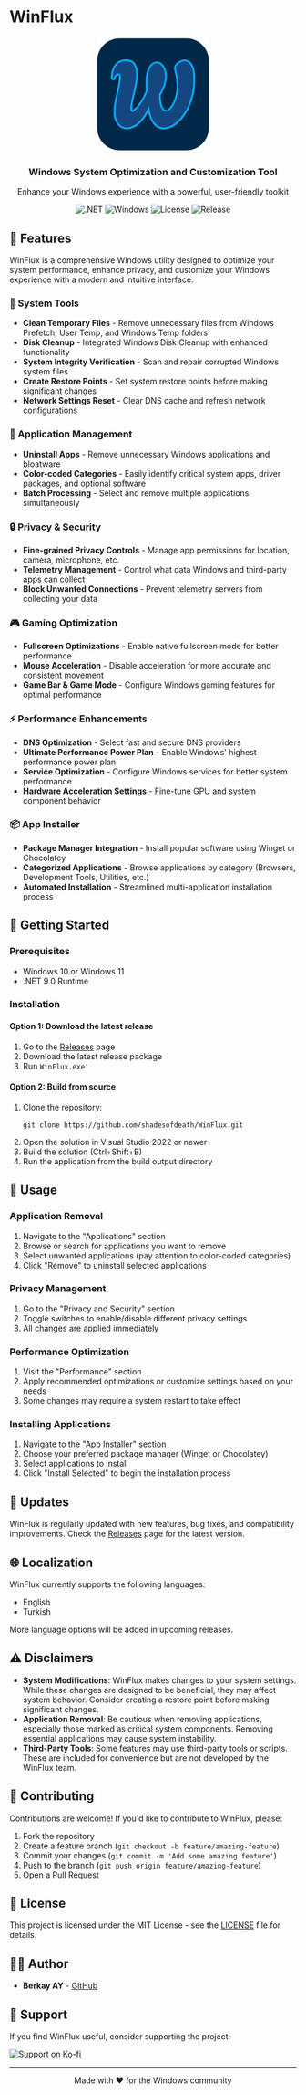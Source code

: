 # WinFlux

<div align="center">
  <img src="Assets/icon.png" alt="WinFlux Logo" width="200"/>
  <br>
  <h3>Windows System Optimization and Customization Tool</h3>
  <p>Enhance your Windows experience with a powerful, user-friendly toolkit</p>
  
  ![.NET](https://img.shields.io/badge/.NET-9.0-512BD4)
  ![Windows](https://img.shields.io/badge/Windows-10/11-0078D6)
  ![License](https://img.shields.io/github/license/shadesofdeath/WinFlux)
  ![Release](https://img.shields.io/github/v/release/shadesofdeath/WinFlux)
</div>

## 🌟 Features

WinFlux is a comprehensive Windows utility designed to optimize your system performance, enhance privacy, and customize your Windows experience with a modern and intuitive interface.

### 🧰 System Tools
- **Clean Temporary Files** - Remove unnecessary files from Windows Prefetch, User Temp, and Windows Temp folders
- **Disk Cleanup** - Integrated Windows Disk Cleanup with enhanced functionality
- **System Integrity Verification** - Scan and repair corrupted Windows system files
- **Create Restore Points** - Set system restore points before making significant changes
- **Network Settings Reset** - Clear DNS cache and refresh network configurations

### 🧹 Application Management
- **Uninstall Apps** - Remove unnecessary Windows applications and bloatware
- **Color-coded Categories** - Easily identify critical system apps, driver packages, and optional software
- **Batch Processing** - Select and remove multiple applications simultaneously

### 🔒 Privacy & Security
- **Fine-grained Privacy Controls** - Manage app permissions for location, camera, microphone, etc.
- **Telemetry Management** - Control what data Windows and third-party apps can collect
- **Block Unwanted Connections** - Prevent telemetry servers from collecting your data

### 🎮 Gaming Optimization
- **Fullscreen Optimizations** - Enable native fullscreen mode for better performance
- **Mouse Acceleration** - Disable acceleration for more accurate and consistent movement
- **Game Bar & Game Mode** - Configure Windows gaming features for optimal performance

### ⚡ Performance Enhancements
- **DNS Optimization** - Select fast and secure DNS providers
- **Ultimate Performance Power Plan** - Enable Windows' highest performance power plan
- **Service Optimization** - Configure Windows services for better system performance
- **Hardware Acceleration Settings** - Fine-tune GPU and system component behavior

### 📦 App Installer
- **Package Manager Integration** - Install popular software using Winget or Chocolatey
- **Categorized Applications** - Browse applications by category (Browsers, Development Tools, Utilities, etc.)
- **Automated Installation** - Streamlined multi-application installation process

## 🚀 Getting Started

### Prerequisites
- Windows 10 or Windows 11
- .NET 9.0 Runtime

### Installation

#### Option 1: Download the latest release
1. Go to the [Releases](https://github.com/shadesofdeath/WinFlux/releases) page
2. Download the latest release package
3. Run `WinFlux.exe`

#### Option 2: Build from source
1. Clone the repository:
   ```
   git clone https://github.com/shadesofdeath/WinFlux.git
   ```
2. Open the solution in Visual Studio 2022 or newer
3. Build the solution (Ctrl+Shift+B)
4. Run the application from the build output directory

## 🔧 Usage

### Application Removal
1. Navigate to the "Applications" section
2. Browse or search for applications you want to remove
3. Select unwanted applications (pay attention to color-coded categories)
4. Click "Remove" to uninstall selected applications

### Privacy Management
1. Go to the "Privacy and Security" section
2. Toggle switches to enable/disable different privacy settings
3. All changes are applied immediately

### Performance Optimization
1. Visit the "Performance" section
2. Apply recommended optimizations or customize settings based on your needs
3. Some changes may require a system restart to take effect

### Installing Applications
1. Navigate to the "App Installer" section
2. Choose your preferred package manager (Winget or Chocolatey)
3. Select applications to install
4. Click "Install Selected" to begin the installation process

## 🔄 Updates

WinFlux is regularly updated with new features, bug fixes, and compatibility improvements. Check the [Releases](https://github.com/shadesofdeath/WinFlux/releases) page for the latest version.

## 🌐 Localization

WinFlux currently supports the following languages:
- English
- Turkish

More language options will be added in upcoming releases.

## ⚠️ Disclaimers

- **System Modifications**: WinFlux makes changes to your system settings. While these changes are designed to be beneficial, they may affect system behavior. Consider creating a restore point before making significant changes.
- **Application Removal**: Be cautious when removing applications, especially those marked as critical system components. Removing essential applications may cause system instability.
- **Third-Party Tools**: Some features may use third-party tools or scripts. These are included for convenience but are not developed by the WinFlux team.

## 🤝 Contributing

Contributions are welcome! If you'd like to contribute to WinFlux, please:

1. Fork the repository
2. Create a feature branch (`git checkout -b feature/amazing-feature`)
3. Commit your changes (`git commit -m 'Add some amazing feature'`)
4. Push to the branch (`git push origin feature/amazing-feature`)
5. Open a Pull Request

## 📄 License

This project is licensed under the MIT License - see the [LICENSE](LICENSE) file for details.

## 👨‍💻 Author

- **Berkay AY** - [GitHub](https://github.com/shadesofdeath)

## 💖 Support

If you find WinFlux useful, consider supporting the project:

<a href="https://ko-fi.com/shadesofdeath" target="_blank">
  <img src="https://ko-fi.com/img/githubbutton_sm.svg" alt="Support on Ko-fi" />
</a>

---

<div align="center">
  <p>Made with ❤️ for the Windows community</p>
</div> 
